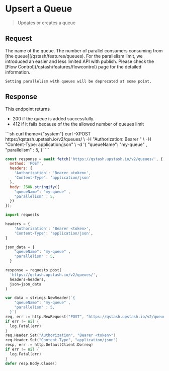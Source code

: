 # Upsert a Queue

> Updates or creates a queue

## Request

<ParamField body="queueName" type="string" required>
  The name of the queue.
</ParamField>

<ParamField body="parallelism" type="int" required>
  The number of parallel consumers consuming from [the queue](/qstash/features/queues).

  <Warning>
    For the parallelism limit, we introduced an easier and less limited API with publish.
    Please check the [Flow Control](/qstash/features/flowcontrol) page for the detailed information.

    Setting parallelism with queues will be deprecated at some point.
  </Warning>
</ParamField>

## Response

This endpoint returns

* 200 if the queue is added successfully.
* 412 if it fails because of the the allowed number of queues limit

<RequestExample>
  ```sh curl theme={"system"}
  curl -XPOST https://qstash.upstash.io/v2/queues/ \
    -H "Authorization: Bearer <token>" \
    -H "Content-Type: application/json" \
    -d '{
      "queueName": "my-queue" , 
      "parallelism" : 5,
    }'
  ```

  ```js Node theme={"system"}
  const response = await fetch('https://qstash.upstash.io/v2/queues/', {
    method: 'POST',
    headers: {
      'Authorization': 'Bearer <token>',
      'Content-Type': 'application/json'
    },
    body: JSON.stringify({
      "queueName": "my-queue" , 
      "parallelism" : 5,
    })
  });
  ```

  ```python Python theme={"system"}
  import requests

  headers = {
      'Authorization': 'Bearer <token>',
      'Content-Type': 'application/json',
  }

  json_data = {
      "queueName": "my-queue" , 
      "parallelism" : 5,
    }

  response = requests.post(
    'https://qstash.upstash.io/v2/queues/',
    headers=headers, 
    json=json_data
  )
  ```

  ```go Go  theme={"system"}
  var data = strings.NewReader(`{
      "queueName": "my-queue" , 
      "parallelism" : 5,
    }`)
  req, err := http.NewRequest("POST", "https://qstash.upstash.io/v2/queues/", data)
  if err != nil {
    log.Fatal(err)
  }
  req.Header.Set("Authorization", "Bearer <token>")
  req.Header.Set("Content-Type", "application/json")
  resp, err := http.DefaultClient.Do(req)
  if err != nil {
    log.Fatal(err)
  }
  defer resp.Body.Close()
  ```
</RequestExample>
